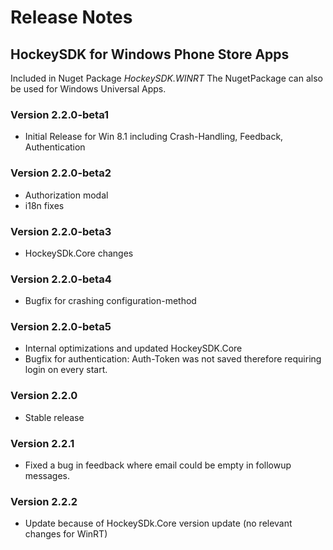# Release Notes
## HockeySDK for Windows Phone Store Apps
Included in Nuget Package <em>HockeySDK.WINRT</em>
The NugetPackage can also be used for Windows Universal Apps.

### Version 2.2.0-beta1
* Initial Release for Win 8.1 including Crash-Handling, Feedback, Authentication

### Version 2.2.0-beta2
* Authorization modal
* i18n fixes

### Version 2.2.0-beta3
* HockeySDk.Core changes

### Version 2.2.0-beta4
* Bugfix for crashing configuration-method

### Version 2.2.0-beta5
* Internal optimizations and updated HockeySDK.Core
* Bugfix for authentication: Auth-Token was not saved therefore requiring login on every start.

### Version 2.2.0
* Stable release

### Version 2.2.1
* Fixed a bug in feedback where email could be empty in followup messages.

### Version 2.2.2
* Update because of HockeySDk.Core version update (no relevant changes for WinRT)